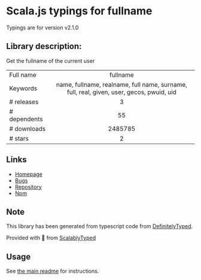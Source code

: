 
# Scala.js typings for fullname

Typings are for version v2.1.0

## Library description:
Get the fullname of the current user

|                    |                 |
| ------------------ | :-------------: |
| Full name          | fullname |
| Keywords           | name, fullname, realname, full name, surname, full, real, given, user, gecos, pwuid, uid |
| # releases         | 3 |
| # dependents       | 55 |
| # downloads        | 2485785 |
| # stars            | 2 |

## Links
- [Homepage](https://github.com/sindresorhus/fullname#readme)
- [Bugs](https://github.com/sindresorhus/fullname/issues)
- [Repository](https://github.com/sindresorhus/fullname)
- [Npm](https://www.npmjs.com/package/fullname)
    


## Note
This library has been generated from typescript code from [DefinitelyTyped](https://definitelytyped.org).

Provided with :purple_heart: from [ScalablyTyped](https://github.com/oyvindberg/ScalablyTyped)

## Usage
See [the main readme](../../readme.md) for instructions.


